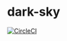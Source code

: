 # dark-sky

[![CircleCI](https://circleci.com/gh/peterstuart/dark-sky.svg?style=svg)](https://circleci.com/gh/peterstuart/dark-sky)
